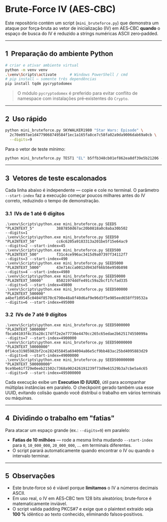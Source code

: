 # Brute‑Force IV (AES‑CBC)

Este repositório contém um script (`mini_bruteforce.py`) que demonstra um ataque por força‑bruta ao vetor de inicialização (IV) em AES‑CBC **quando** o espaço de busca do IV é reduzido a strings numéricas ASCII zero‑padded.

---

## 1  Preparação do ambiente Python

```bash
# criar e ativar ambiente virtual
python -m venv venv
.\venv\Scripts\activate      # Windows PowerShell / cmd
# pip install – somente três dependências
pip install tqdm pycryptodomex
```

> O módulo `pycryptodomex` é preferido para evitar conflito de namespace com instalações pré‑existentes do `Crypto`.

---

## 2  Uso rápido

```bash
python mini_bruteforce.py SKYWALKER1980 "Star Wars: Episode" \
  2c70e097ae1d4779068749584f1ec1a165fa8ce7c58fa02a9da9006dab69a0cb \
  --digits=9
```

Para o vetor de teste mínimo:

```bash
python mini_bruteforce.py TEST1 "EL" b5ffb348cb01ef862ea8df39e5b21206 --digits=2
```

---

## 3  Vetores de teste escalonados

Cada linha abaixo é independente — copie e cole no terminal.  O parâmetro `--start-index` faz a execução começar poucos milhares antes do IV correto, reduzindo o tempo de demonstração.

### 3.1  IVs de 1 até 6 dígitos

```text
.\venv\Scripts\python.exe mini_bruteforce.py SEED5          "PLAINTEXT_5"          3887850d67ac20b0818a0c8aba30b502                                                    --digits=1
.\venv\Scripts\python.exe mini_bruteforce.py SEED50        "PLAINTEXT_50"         cc6c6205a9183313a201be5f15e64ac9                                                     --digits=2 --start-index=45
.\venv\Scripts\python.exe mini_bruteforce.py SEED500       "PLAINTEXT_500"        f31c4ce996ac3415d9a07397f34112f7                                                     --digits=3 --start-index=490
.\venv\Scripts\python.exe mini_bruteforce.py SEED5000      "PLAINTEXT_5000"       43e714cca0012d943df66b56e950b898                                                    --digits=4 --start-index=4980
.\venv\Scripts\python.exe mini_bruteforce.py SEED50000     "PLAINTEXT_50000"      85021974ddfe491c59a2bcf1fcfad335                                                    --digits=5 --start-index=49800
.\venv\Scripts\python.exe mini_bruteforce.py SEED500000    "PLAINTEXT_500000"     a4bef1d9545c0404f8570c6790e48a8f40d6af9e96d3f5e905eed658ff59532a                  --digits=6 --start-index=495000
```

### 3.2  IVs de 7 até 9 dígitos

```text
.\venv\Scripts\python.exe mini_bruteforce.py SEED5000000   "PLAINTEXT_5000000"    fbca04103f4c35a28c174ff2e2e77736e4470cc265c65edae2b625174550099a                --digits=7 --start-index=4900000
.\venv\Scripts\python.exe mini_bruteforce.py SEED50000000  "PLAINTEXT_50000000"   0f14ce31985982bf2ce282455845a694094a86e5cf9bb483ac25bd4095883d29               --digits=8 --start-index=49000000
.\venv\Scripts\python.exe mini_bruteforce.py SEED500000000 "PLAINTEXT_500000000"  9ce9be61f729e0eeb21502c7368a902426191239f73d9e61529b3a7cbe5a4c65              --digits=9 --start-index=495000000
```

Cada execução exibe um **Execution ID (UUID)**, útil para acompanhar múltiplas instâncias em paralelo.  O checkpoint gerado também usa esse UUID, evitando colisão quando você distribui o trabalho em vários terminais ou máquinas.

---

## 4  Dividindo o trabalho em "fatias"

Para atacar um espaço grande (ex.: `--digits=9`) em paralelo:

- **Fatias de 10 milhões** — rode a mesma linha mudando `--start-index` para `0`, `10_000_000`, `20_000_000`, … em terminais diferentes.
- O script parará automaticamente quando encontrar o IV ou quando o intervalo terminar.

---

## 5  Observações

- Este brute‑force só é viável porque **limitamos** o IV a números decimais ASCII.
- Em uso real, o IV em AES‑CBC tem 128 bits aleatórios; brute‑force é matematicamente inviável.
- O script valida padding PKCS#7 e exige que o plaintext extraído seja **100 %** idêntico ao texto conhecido, eliminando falsos‑positivos.

